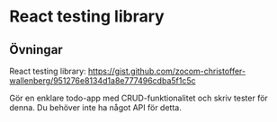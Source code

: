 # React testing library

## Övningar

React testing library: https://gist.github.com/zocom-christoffer-wallenberg/951276e8134d1a8e777496cdba5f1c5c

Gör en enklare todo-app med CRUD-funktionalitet och skriv tester för denna. Du behöver inte ha något API för detta.